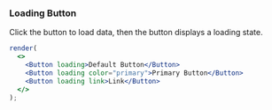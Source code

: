 ### Loading Button

Click the button to load data, then the button displays a loading state.

<!--start-code-->

```jsx
render(
  <>
    <Button loading>Default Button</Button>
    <Button loading color="primary">Primary Button</Button>
    <Button loading link>Link</Button>
  </>
);
```

<!--end-code-->
